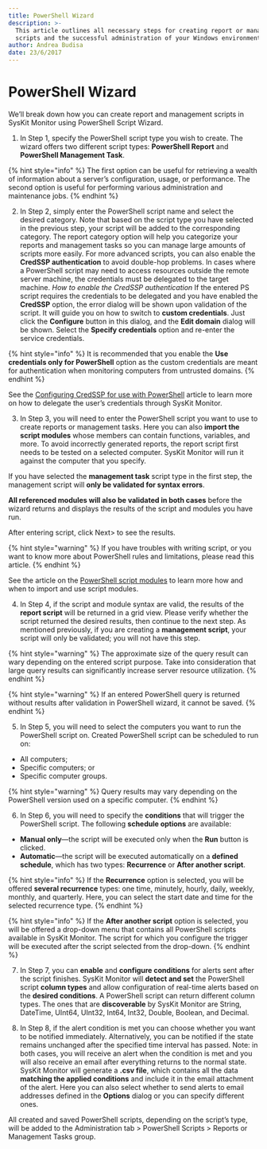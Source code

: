 ```yaml
---
title: PowerShell Wizard
description: >-
  This article outlines all necessary steps for creating report or management
  scripts and the successful administration of your Windows environments.
author: Andrea Budisa
date: 23/6/2017
---
```


# PowerShell Wizard

We’ll break down how you can create report and management scripts in SysKit Monitor using PowerShell Script Wizard.

1. In Step 1, specify the PowerShell script type you wish to create. The wizard    offers two different script types: **PowerShell Report** and **PowerShell       Management Task**.

{% hint style="info" %}
The first option can be useful for retrieving a wealth of information about a server’s configuration, usage, or performance. The second option is useful for performing various administration and maintenance jobs.
{% endhint %}

2. In Step 2, simply enter the PowerShell script name and select the desired       category. Note that based on           the script type you have selected in     the previous step, your script will be added to the corresponding category.     The report category option will help you categorize your reports and            management tasks so you can manage large amounts of scripts more easily. For    more advanced scripts, you can also enable the **CredSSP authentication** to    avoid double-hop problems. In cases where a PowerShell script may need to       access resources outside the remote server machine, the credentials must be     delegated to the target machine. _How to enable the CredSSP authentication_     If the entered PS script requires the credentials to be delegated and you       have enabled the **CredSSP** option, the error dialog will be shown upon        validation of the script. It will guide you on how to switch to **custom        credentials**. Just click the **Configure** button in this dialog, and the      **Edit domain** dialog will be shown. Select the **Specify credentials**        option and re-enter the service credentials.

{% hint style="info" %}
It is recommended that you enable the **Use credentials only for PowerShell** option as the custom credentials are meant for authentication when monitoring computers from untrusted domains.
{% endhint %}

See the [Configuring CredSSP for use with PowerShell](../../troubleshooting/credssp-for-use-with-powershell.md) article to learn more on how to delegate the user’s credentials through SysKit Monitor.

3. In Step 3, you will need to enter the PowerShell script you want to use to      create reports or management tasks. Here you can also **import the script       modules** whose members can contain functions, variables, and more. To avoid    incorrectly generated reports, the report script first needs to be tested on    a selected computer. SysKit Monitor will run it against the computer that       you specify.

If you have selected the **management task** script type in the first step, the management script will **only be validated for syntax errors**.

**All referenced modules will also be validated in both cases** before the wizard returns and displays the results of the script and modules you have run.

After entering script, click Next&gt; to see the results.

{% hint style="warning" %}
If you have troubles with writing script, or you want to know more about PowerShell rules and limitations, please read this article.
{% endhint %}

See the article on the [PowerShell script modules](import-and-use-ps-script-modules.md) to learn more how and when to import and use script modules.

4. In Step 4, if the script and module syntax are valid, the results of the        **report script** will be returned in a grid view. Please verify whether the    script returned the desired results, then continue to the next step. As         mentioned previously, if you are creating a **management script**, your         script will only be validated; you will not have this step.

{% hint style="warning" %}
The approximate size of the query result can wary depending on the entered script purpose. Take into consideration that large query results can significantly increase server resource utilization.
{% endhint %}

{% hint style="warning" %}
If an entered PowerShell query is returned without results after validation in PowerShell wizard, it cannot be saved.
{% endhint %}

5. In Step 5, you will need to select the computers you want to run the            PowerShell script on. Created PowerShell script can be scheduled to run on:

* All computers;
* Specific computers; or
* Specific computer groups.

{% hint style="warning" %}
Query results may vary depending on the PowerShell version used on a specific computer.
{% endhint %}

6. In Step 6, you will need to specify the **conditions** that will trigger the    PowerShell script. The following **schedule options** are available:

* **Manual only**—the script will be executed only when the **Run** button is clicked.
* **Automatic**—the script will be executed automatically on a **defined schedule**, which has two types: **Recurrence** or **After another script**.

{% hint style="info" %}
If the **Recurrence** option is selected, you will be offered **several recurrence** types: one time, minutely, hourly, daily, weekly, monthly, and quarterly. Here, you can select the start date and time for the selected recurrence type.
{% endhint %}

{% hint style="info" %}
If the **After another script** option is selected, you will be offered a drop-down menu that contains all PowerShell scripts available in SysKit Monitor. The script for which you configure the trigger will be executed after the script selected from the drop-down.
{% endhint %}

7. In Step 7, you can **enable** and **configure conditions** for alerts sent      after the script finishes. SysKit Monitor will **detect and set** the           PowerShell script **column types** and allow configuration of real-time         alerts based on the **desired conditions**. A PowerShell script can return      different column types. The ones that are **discoverable** by SysKit Monitor    are String, DateTime, UInt64, UInt32, Int64, Int32, Double, Boolean, and        Decimal.

8. In Step 8, if the alert condition is met you can choose whether you want to     be notified immediately. Alternatively, you can be notified if the state        remains unchanged after the specified time interval has passed. Note: in        both cases, you will receive an alert when the condition is met and you will    also receive an email after everything returns to the normal state. SysKit      Monitor will generate a **.csv file**, which contains all the data              **matching the applied conditions** and include it in the email attachment      of the alert. Here you can also select whether to send alerts to email          addresses defined in the **Options** dialog or you can specify different        ones.

All created and saved PowerShell scripts, depending on the script’s type, will be added to the Administration tab &gt; PowerShell Scripts &gt; Reports or Management Tasks group.

